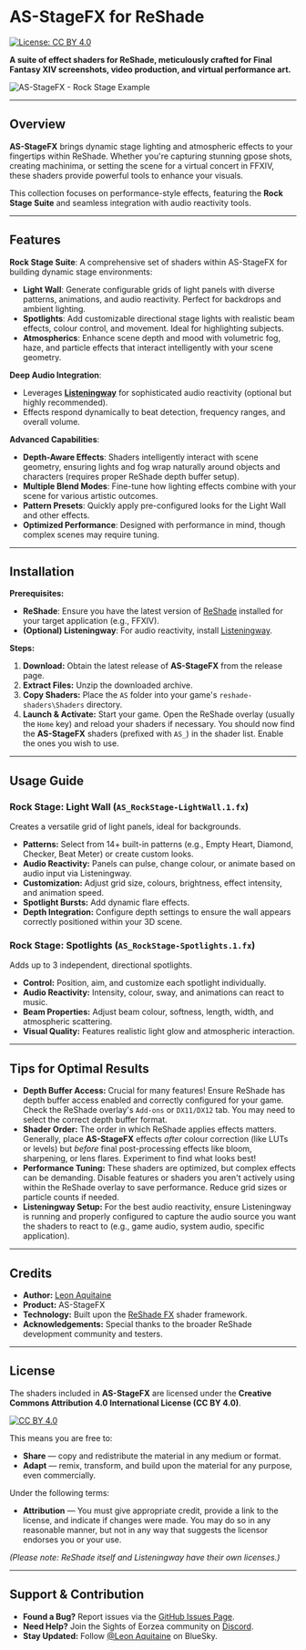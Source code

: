 # AS-StageFX for ReShade

[![License: CC BY 4.0](https://img.shields.io/badge/License-CC%20BY%204.0-lightgrey.svg)](https://creativecommons.org/licenses/by/4.0/)

**A suite of effect shaders for ReShade, meticulously crafted for Final Fantasy XIV screenshots, video production, and virtual performance art.**

![AS-StageFX - Rock Stage Example](https://i.imgur.com/placeholder.jpg)

---

## Overview

**AS-StageFX** brings dynamic stage lighting and atmospheric effects to your fingertips within ReShade. Whether you're capturing stunning gpose shots, creating machinima, or setting the scene for a virtual concert in FFXIV, these shaders provide powerful tools to enhance your visuals.

This collection focuses on performance-style effects, featuring the **Rock Stage Suite** and seamless integration with audio reactivity tools.

---

## Features

**Rock Stage Suite**: A comprehensive set of shaders within AS-StageFX for building dynamic stage environments:
  * **Light Wall**: Generate configurable grids of light panels with diverse patterns, animations, and audio reactivity. Perfect for backdrops and ambient lighting.
  * **Spotlights**: Add customizable directional stage lights with realistic beam effects, colour control, and movement. Ideal for highlighting subjects.
  * **Atmospherics**: Enhance scene depth and mood with volumetric fog, haze, and particle effects that interact intelligently with your scene geometry.

**Deep Audio Integration**:
  * Leverages **[Listeningway](https://github.com/Listeningway)** for sophisticated audio reactivity (optional but highly recommended).
  * Effects respond dynamically to beat detection, frequency ranges, and overall volume.

**Advanced Capabilities**:
  * **Depth-Aware Effects**: Shaders intelligently interact with scene geometry, ensuring lights and fog wrap naturally around objects and characters (requires proper ReShade depth buffer setup).
  * **Multiple Blend Modes**: Fine-tune how lighting effects combine with your scene for various artistic outcomes.
  * **Pattern Presets**: Quickly apply pre-configured looks for the Light Wall and other effects.
  * **Optimized Performance**: Designed with performance in mind, though complex scenes may require tuning.

---

## Installation

**Prerequisites:**
* **ReShade**: Ensure you have the latest version of [ReShade](https://reshade.me/) installed for your target application (e.g., FFXIV).
* **(Optional) Listeningway**: For audio reactivity, install [Listeningway](https://github.com/Listeningway).

**Steps:**
1.  **Download:** Obtain the latest release of **AS-StageFX** from the release page.
2.  **Extract Files:** Unzip the downloaded archive.
3.  **Copy Shaders:** Place the `AS` folder into your game's `reshade-shaders\Shaders` directory.
4.  **Launch & Activate:** Start your game. Open the ReShade overlay (usually the `Home` key) and reload your shaders if necessary. You should now find the **AS-StageFX** shaders (prefixed with `AS_`) in the shader list. Enable the ones you wish to use.

---

## Usage Guide

### Rock Stage: Light Wall (`AS_RockStage-LightWall.1.fx`)

Creates a versatile grid of light panels, ideal for backgrounds.

* **Patterns:** Select from 14+ built-in patterns (e.g., Empty Heart, Diamond, Checker, Beat Meter) or create custom looks.
* **Audio Reactivity:** Panels can pulse, change colour, or animate based on audio input via Listeningway.
* **Customization:** Adjust grid size, colours, brightness, effect intensity, and animation speed.
* **Spotlight Bursts:** Add dynamic flare effects.
* **Depth Integration:** Configure depth settings to ensure the wall appears correctly positioned within your 3D scene.

### Rock Stage: Spotlights (`AS_RockStage-Spotlights.1.fx`)

Adds up to 3 independent, directional spotlights.

* **Control:** Position, aim, and customize each spotlight individually.
* **Audio Reactivity:** Intensity, colour, sway, and animations can react to music.
* **Beam Properties:** Adjust beam colour, softness, length, width, and atmospheric scattering.
* **Visual Quality:** Features realistic light glow and atmospheric interaction.

---

## Tips for Optimal Results

* **Depth Buffer Access:** Crucial for many features! Ensure ReShade has depth buffer access enabled and correctly configured for your game. Check the ReShade overlay's `Add-ons` or `DX11/DX12` tab. You may need to select the correct depth buffer format.
* **Shader Order:** The order in which ReShade applies effects matters. Generally, place **AS-StageFX** effects *after* colour correction (like LUTs or levels) but *before* final post-processing effects like bloom, sharpening, or lens flares. Experiment to find what looks best!
* **Performance Tuning:** These shaders are optimized, but complex effects can be demanding. Disable features or shaders you aren't actively using within the ReShade overlay to save performance. Reduce grid sizes or particle counts if needed.
* **Listeningway Setup:** For the best audio reactivity, ensure Listeningway is running and properly configured to capture the audio source you want the shaders to react to (e.g., game audio, system audio, specific application).

---

## Credits

* **Author:** [Leon Aquitaine](https://bsky.app/profile/leon.aquitaine.social)
* **Product:** AS-StageFX
* **Technology:** Built upon the [ReShade FX](https://github.com/crosire/reshade-shaders/blob/slim/REFERENCE.md) shader framework.
* **Acknowledgements:** Special thanks to the broader ReShade development community and testers.

---

## License

The shaders included in **AS-StageFX** are licensed under the **Creative Commons Attribution 4.0 International License (CC BY 4.0)**.

[![CC BY 4.0](https://licensebuttons.net/l/by/4.0/88x31.png)](https://creativecommons.org/licenses/by/4.0/)

This means you are free to:
* **Share** — copy and redistribute the material in any medium or format.
* **Adapt** — remix, transform, and build upon the material for any purpose, even commercially.

Under the following terms:
* **Attribution** — You must give appropriate credit, provide a link to the license, and indicate if changes were made. You may do so in any reasonable manner, but not in any way that suggests the licensor endorses you or your use.

*(Please note: ReShade itself and Listeningway have their own licenses.)*

---

## Support & Contribution

* **Found a Bug?** Report issues via the [GitHub Issues Page](https://github.com/LeonAquitaine/as-stagefx/issues).
* **Need Help?** Join the Sights of Eorzea community on [Discord](https://discord.com/servers/sights-of-eorzea-1124828911700811957).
* **Stay Updated:** Follow [@Leon Aquitaine](https://bsky.app/profile/leon.aquitaine.social) on BlueSky.
